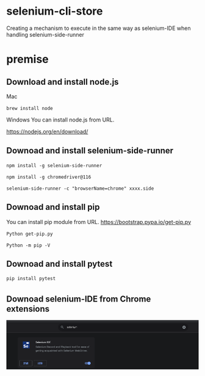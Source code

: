 # selenium-cli-store
Creating a mechanism to execute in the same way as selenium-IDE when handling selenium-side-runner

# premise
## Download and install node.js

Mac
```shell
brew install node 
```

Windows
You can install node.js from URL. 

https://nodejs.org/en/download/ 


## Downoad and install selenium-side-runner
```
npm install -g selenium-side-runner
```
```
npm install -g chromedriver@116
```
```
selenium-side-runner -c "browserName=chrome" xxxx.side 
```

## Downoad and install pip 
You can install pip module from URL. 
https://bootstrap.pypa.io/get-pip.py

```
Python get-pip.py
```
```
Python -m pip -V
```

## Downoad and install pytest
```
pip install pytest
```
## Downoad selenium-IDE from Chrome　extensions
![Alt text](/image/selenium.png)

